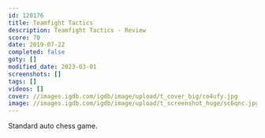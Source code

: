 ```yaml
---
id: 120176
title: Teamfight Tactics
description: Teamfight Tactics - Review
score: 70
date: 2019-07-22
completed: false
goty: []
modified_date: 2023-03-01
screenshots: []
tags: []
videos: []
cover: //images.igdb.com/igdb/image/upload/t_cover_big/co4ufy.jpg
image: //images.igdb.com/igdb/image/upload/t_screenshot_huge/sc6qnc.jpg
---
```

Standard auto chess game.
